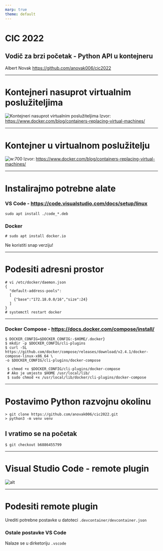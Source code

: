 ```yaml
---
marp: true
theme: default
---
```

# CIC 2022
## Vodič za brzi početak - Python API u kontejneru
Albert Novak https://github.com/anovak006/cic2022

---
# Kontejneri nasuprot virtualnim poslužiteljima
![Kontejneri nasuprot virtualnim poslužiteljima](https://www.docker.com/wp-content/uploads/Blog.-Are-containers-..VM-Image-1-1024x435.png)
Izvor: https://www.docker.com/blog/containers-replacing-virtual-machines/

---
# Kontejner u virtualnom poslužitelju

![w:700](https://www.docker.com/wp-content/uploads/Are-containers-..-vms-image-2-1024x759.png)
Izvor: https://www.docker.com/blog/containers-replacing-virtual-machines/

---
# Instalirajmo potrebne alate
### VS Code - https://code.visualstudio.com/docs/setup/linux
```shell
sudo apt install ./code_*.deb
```

### Docker
```shell
# sudo apt install docker.io
```
Ne koristiti snap verziju!

---
# Podesiti adresni prostor

```shell
# vi /etc/docker/daemon.json
{
  "default-address-pools":
  [
    {"base":"172.18.0.0/16","size":24}
  ]
}
# systemctl restart docker
```

---
### Docker Compose - https://docs.docker.com/compose/install/
```shell
$ DOCKER_CONFIG=$DOCKER_CONFIG:-$HOME/.docker}
$ mkdir -p $DOCKER_CONFIG/cli-plugins
$ curl -SL https://github.com/docker/compose/releases/download/v2.4.1/docker-compose-linux-x86_64 \
-o $DOCKER_CONFIG/cli-plugins/docker-compose
```
```shell
 $ chmod +x $DOCKER_CONFIG/cli-plugins/docker-compose
 # Ako je umjesto $HOME /usr/local/lib/
 $ sudo chmod +x /usr/local/lib/docker/cli-plugins/docker-compose
 ```
---
# Postavimo Python razvojnu okolinu
```shell
> git clone https://github.com/anovak006/cic2022.git
> python3 -m venv venv
```
## I vratimo se na početak
```shell
$ git checkout b6886455799
```
---
# Visual Studio Code - remote plugin
![alt](https://code.visualstudio.com/assets/docs/remote/containers/architecture-containers.png)

---
# Podesiti remote plugin
Urediti potrebne postavke u datoteci `.devcontainer/devcontainer.json`

### Ostale postavke VS Code
Nalaze se u dirketoriju `.vscode`

<!-- footer: `git checkout `-->

